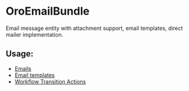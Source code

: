 OroEmailBundle
==============

Email message entity with attachment support, email templates, direct mailer implementation.

Usage:
------

 - [Emails](./Resources/doc/emails.md)
 - [Email templates](./Resources/doc/email_templates.md)
 - [Workflow Transition Actions](./Resources/doc/reference/workflow/workflow-entities/transition-actions.md)
